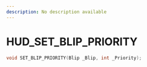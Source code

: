 ```yaml
---
description: No description available 
---
```


# HUD\_SET_BLIP_PRIORITY

```cpp
void SET_BLIP_PRIORITY(Blip _Blip, int _Priority);
```